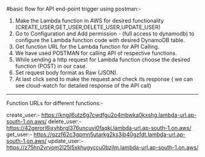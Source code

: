 #basic flow for API end-point trigger using postman:- 

1. Make the Lambda function in AWS for desired functionality (CREATE_USER,GET_USER,DELETE_USER,UPDATE_USER)
2. Go to Configuration and Add permission - (full access to dynamodb) to configure the Lambda function code with desired DynamoDB table.
3. Get function URL for the Lambda function for API Calling.
4. We have used POSTMAN for calling API of respective functions.
5. While sending a http request for Lambda function choose the desired function (POST) in our case.
6. Set request body format as Raw (JSON).
7. At last click send to make the request and check its response ( we can see cloud-watch for detailed response of the API call)

---------------------------------------------------------------------------------------------------------------------------------------------
Function URLs for different functions:- 

create_user:- https://kngjl6utz6g7cwdfgu2o4mbwka0kxshg.lambda-url.ap-south-1.on.aws/
delete_user:- https://42gerorl6ixyhbrgl376uncuvi0faqkj.lambda-url.ap-south-1.on.aws/
get_user:- https://qzzf62c3gpmn5utarkg2ks3jb40gzfdt.lambda-url.ap-south-1.on.aws/
update_user:- https://z75hn2vrvom2l25l5xkhugyccu0bzjlm.lambda-url.ap-south-1.on.aws/
